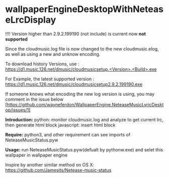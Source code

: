 # wallpaperEngineDesktopWithNeteaseLrcDisplay

!!!! Version higher than 2.9.2.199190 (not include) is current now **not supported**

Since the cloudmusic.log file is now changed to the new cloudmusic.elog, as well as using a new and unknow encoding.

To download history Versions, use : https://d1.music.126.net/dmusic/cloudmusicsetup.<Version>.<Build>.exe

For Example, the latest supported version : https://d1.music.126.net/dmusic/cloudmusicsetup2.9.2.199190.exe

If someone knows what encoding the new log version is using, you may comment in the issue below
[https://github.com/wayneferdon/WallpaperEngine.NeteaseMusicLyricDesktop/issues/1]
 
**Introduction:**
python: monitor cloudmusic.log and analyze to get current lrc, then generate html block
javascript: insert html block

**Require:** 
python3, and other requirement can see imports of NeteaseMusicStatus.pyw

**Usage:**
run NeteaseMusicStatus.pyw(defualt by pythonw.exe) and selet this wallpaper in wallpaper engine

Inspire by another similar method on OS X: https://github.com/Jamesits/Netease-music-status
